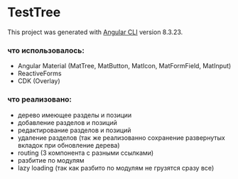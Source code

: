 # TestTree

This project was generated with [Angular CLI](https://github.com/angular/angular-cli) version 8.3.23.

### что использовалось:

- Angular Material (MatTree, MatButton, MatIcon, MatFormField, MatInput)
- ReactiveForms
- CDK (Overlay)

### что реализовано:

- дерево имеющее разделы и позиции
- добавление разделов и позиций
- редактирование разделов и позиций
- удаление разделов (так же реализованно сохранение развернутых вкладок при обновление дерева)
- routing (3 компонента с разными ссылками)
- разбитие по модулям
- lazy loading (так как разбито по модулям не грузятся сразу все)
